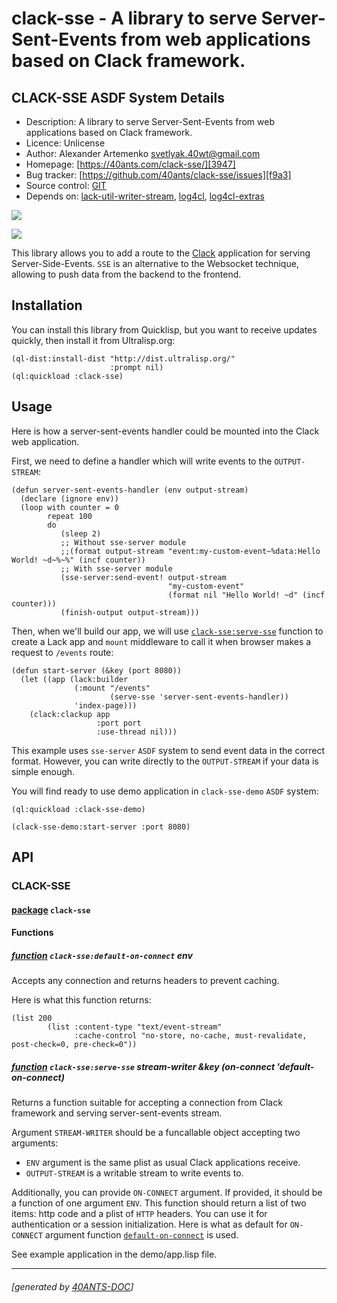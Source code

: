 <a id="x-28CLACK-SSE-DOCS-2FINDEX-3A-40README-2040ANTS-DOC-2FLOCATIVES-3ASECTION-29"></a>

# clack-sse - A library to serve Server-Sent-Events from web applications based on Clack framework.

<a id="clack-sse-asdf-system-details"></a>

## CLACK-SSE ASDF System Details

* Description: A library to serve Server-Sent-Events from web applications based on Clack framework.
* Licence: Unlicense
* Author: Alexander Artemenko <svetlyak.40wt@gmail.com>
* Homepage: [https://40ants.com/clack-sse/][3947]
* Bug tracker: [https://github.com/40ants/clack-sse/issues][f9a3]
* Source control: [GIT][66c6]
* Depends on: [lack-util-writer-stream][2580], [log4cl][7f8b], [log4cl-extras][691c]

[![](https://github-actions.40ants.com/40ants/clack-sse/matrix.svg?only=ci.run-tests)][c325]

![](http://quickdocs.org/badge/clack-sse.svg)

This library allows you to add a route to the [Clack][75f7] application for serving Server-Side-Events.
`SSE` is an alternative to the Websocket technique, allowing to push data from the backend to the frontend.

<a id="x-28CLACK-SSE-DOCS-2FINDEX-3A-3A-40INSTALLATION-2040ANTS-DOC-2FLOCATIVES-3ASECTION-29"></a>

## Installation

You can install this library from Quicklisp, but you want to receive updates quickly, then install it from Ultralisp.org:

```
(ql-dist:install-dist "http://dist.ultralisp.org/"
                      :prompt nil)
(ql:quickload :clack-sse)
```
<a id="x-28CLACK-SSE-DOCS-2FINDEX-3A-3A-40USAGE-2040ANTS-DOC-2FLOCATIVES-3ASECTION-29"></a>

## Usage

Here is how a server-sent-events handler could be mounted into the Clack web application.

First, we need to define a handler which will write events to the `OUTPUT-STREAM`:

```
(defun server-sent-events-handler (env output-stream)
  (declare (ignore env))
  (loop with counter = 0
        repeat 100
        do 
           (sleep 2)
           ;; Without sse-server module
           ;;(format output-stream "event:my-custom-event~%data:Hello World! ~d~%~%" (incf counter))
           ;; With sse-server module
           (sse-server:send-event! output-stream 
                                   "my-custom-event"
                                   (format nil "Hello World! ~d" (incf counter)))
           (finish-output output-stream)))
```
Then, when we'll build our app, we will use [`clack-sse:serve-sse`][a9ba] function to create a Lack app and
`mount` middleware to call it when browser makes a request to `/events` route:

```
(defun start-server (&key (port 8080))
  (let ((app (lack:builder
              (:mount "/events"
                      (serve-sse 'server-sent-events-handler))
              'index-page)))
    (clack:clackup app
                   :port port
                   :use-thread nil)))
```
This example uses `sse-server` `ASDF` system to send event data in the correct format.
However, you can write directly to the `OUTPUT-STREAM` if your data is simple enough.

You will find ready to use demo application in `clack-sse-demo` `ASDF` system:

```
(ql:quickload :clack-sse-demo)

(clack-sse-demo:start-server :port 8080)
```
<a id="x-28CLACK-SSE-DOCS-2FINDEX-3A-3A-40API-2040ANTS-DOC-2FLOCATIVES-3ASECTION-29"></a>

## API

<a id="x-28CLACK-SSE-DOCS-2FINDEX-3A-3A-40CLACK-SSE-3FPACKAGE-2040ANTS-DOC-2FLOCATIVES-3ASECTION-29"></a>

### CLACK-SSE

<a id="x-28-23A-28-289-29-20BASE-CHAR-20-2E-20-22CLACK-SSE-22-29-20PACKAGE-29"></a>

#### [package](e934) `clack-sse`

<a id="x-28CLACK-SSE-DOCS-2FINDEX-3A-3A-7C-40CLACK-SSE-3FFunctions-SECTION-7C-2040ANTS-DOC-2FLOCATIVES-3ASECTION-29"></a>

#### Functions

<a id="x-28CLACK-SSE-3ADEFAULT-ON-CONNECT-20FUNCTION-29"></a>

##### [function](4109) `clack-sse:default-on-connect` env

Accepts any connection and returns headers to prevent caching.

Here is what this function returns:

```
(list 200
        (list :content-type "text/event-stream"
              :cache-control "no-store, no-cache, must-revalidate, post-check=0, pre-check=0"))
```
<a id="x-28CLACK-SSE-3ASERVE-SSE-20FUNCTION-29"></a>

##### [function](fde5) `clack-sse:serve-sse` stream-writer &key (on-connect 'default-on-connect)

Returns a function suitable for accepting a connection from Clack framework and serving server-sent-events stream.

Argument `STREAM-WRITER` should be a funcallable object accepting two arguments:

* `ENV` argument is the same plist as usual Clack applications receive.
* `OUTPUT-STREAM` is a writable stream to write events to.

Additionally, you can provide `ON-CONNECT` argument. If provided, it should be a function of one argument `ENV`.
This function should return a list of two items: http code and a plist of `HTTP` headers. You can use
it for authentication or a session initialization. Here is what as default for `ON-CONNECT` argument function [`default-on-connect`][b6d4]
is used.

See example application in the demo/app.lisp file.


[3947]: https://40ants.com/clack-sse/
[b6d4]: https://40ants.com/clack-sse/#x-28CLACK-SSE-3ADEFAULT-ON-CONNECT-20FUNCTION-29
[a9ba]: https://40ants.com/clack-sse/#x-28CLACK-SSE-3ASERVE-SSE-20FUNCTION-29
[66c6]: https://github.com/40ants/clack-sse
[c325]: https://github.com/40ants/clack-sse/actions
[e934]: https://github.com/40ants/clack-sse/blob/aad7de1119b58df364ebef3f01175432da82dceb/src/core.lisp#L1
[4109]: https://github.com/40ants/clack-sse/blob/aad7de1119b58df364ebef3f01175432da82dceb/src/core.lisp#L14
[fde5]: https://github.com/40ants/clack-sse/blob/aad7de1119b58df364ebef3f01175432da82dceb/src/core.lisp#L30
[f9a3]: https://github.com/40ants/clack-sse/issues
[75f7]: https://github.com/fukamachi/clack
[2580]: https://quickdocs.org/lack-util-writer-stream
[7f8b]: https://quickdocs.org/log4cl
[691c]: https://quickdocs.org/log4cl-extras

* * *
###### [generated by [40ANTS-DOC](https://40ants.com/doc/)]
